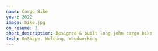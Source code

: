 ```yaml
---
name: Cargo Bike
year: 2022
image: bike.jpg
on_resume: 3
short_description: Designed & built long john cargo bike
tech: OnShape, Welding, Woodworking
---
```

